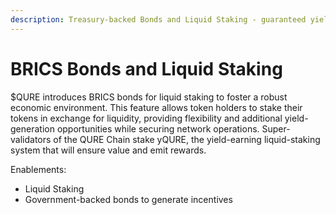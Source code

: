 ```yaml
---
description: Treasury-backed Bonds and Liquid Staking - guaranteed yield
---
```


# BRICS Bonds and Liquid Staking

$QURE introduces BRICS bonds for liquid staking to foster a robust economic environment. This feature allows token holders to stake their tokens in exchange for liquidity, providing flexibility and additional yield-generation opportunities while securing network operations.  Super-validators of the QURE Chain stake yQURE, the yield-earning liquid-staking system that will ensure value and emit rewards.

Enablements:

* Liquid Staking
* Government-backed bonds to generate incentives
